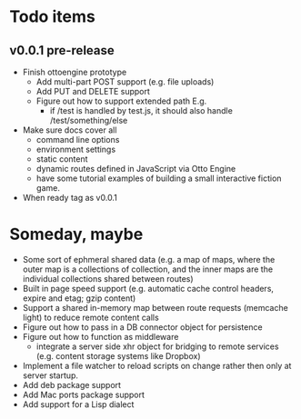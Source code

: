 
# Todo items

## v0.0.1 pre-release

+ Finish ottoengine prototype
    - Add multi-part POST support (e.g. file uploads)
    - Add PUT and DELETE support
    - Figure out how to support extended path E.g.
        + if /test is handled by test.js, it should also handle /test/something/else
+ Make sure docs cover all 
    - command line options
    - environment settings
    - static content 
    - dynamic routes defined in JavaScript via Otto Engine
    - have some tutorial examples of building a small interactive fiction game.
+ When ready tag as v0.0.1


# Someday, maybe

+ Some sort of ephmeral shared data (e.g. a map of maps, where the outer map is a collections of collection, and the inner maps are the individual collections shared between routes)
+ Built in page speed support (e.g. automatic cache control headers, expire and etag; gzip content)
+ Support a shared in-memory map between route requests (memcache light) to reduce remote content calls
+ Figure out how to pass in a DB connector object for persistence
+ Figure out how to function as middleware
    - integrate a server side xhr object for bridging to remote services (e.g. content storage systems like Dropbox)
+ Implement a file watcher to reload scripts on change rather then only at server startup.
+ Add deb package support
+ Add Mac ports package support
+ Add support for a Lisp dialect

